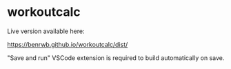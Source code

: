 # workoutcalc
Live version available here:

https://benrwb.github.io/workoutcalc/dist/


"Save and run" VSCode extension is required to build automatically on save.
